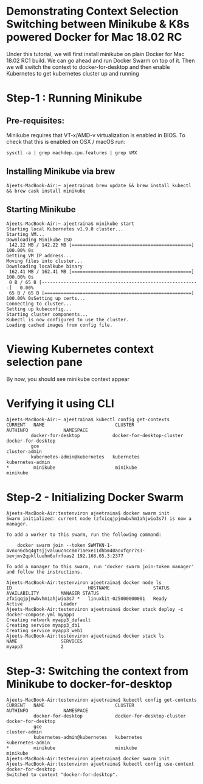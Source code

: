 # Demonstrating Context Selection Switching between Minikube & K8s powered Docker for Mac 18.02 RC

Under this tutorial, we will first install minikube on plain Docker for Mac 18.02 RC1 build. We can go ahead and run Docker Swarm on top of it. Then we will switch the context to docker-for-desktop and then enable Kubernetes to get kubernetes cluster up and running

# Step-1 : Running Minikube

## Pre-requisites:

Minikube requires that VT-x/AMD-v virtualization is enabled in BIOS. To check that this is enabled on OSX / macOS run:

```
sysctl -a | grep machdep.cpu.features | grep VMX
```

## Installing Minikube via brew

```
Ajeets-MacBook-Air:~ ajeetraina$ brew update && brew install kubectl && brew cask install minikube
```

## Starting Minikube

```
Ajeets-MacBook-Air:~ ajeetraina$ minikube start
Starting local Kubernetes v1.9.0 cluster...
Starting VM...
Downloading Minikube ISO
 142.22 MB / 142.22 MB [============================================] 100.00% 0s
Getting VM IP address...
Moving files into cluster...
Downloading localkube binary
 162.41 MB / 162.41 MB [============================================] 100.00% 0s
 0 B / 65 B [----------------------------------------------------------]   0.00%
 65 B / 65 B [======================================================] 100.00% 0sSetting up certs...
Connecting to cluster...
Setting up kubeconfig...
Starting cluster components...
Kubectl is now configured to use the cluster.
Loading cached images from config file.
 ```
 
 # Viewing Kubernetes context selection pane
 
 By now, you should see minikube context appear 
 
 # Verifying it using CLI
 
 ```
 Ajeets-MacBook-Air:~ ajeetraina$ kubectl config get-contexts
CURRENT   NAME                          CLUSTER                      AUTHINFO             NAMESPACE
          docker-for-desktop            docker-for-desktop-cluster   docker-for-desktop
          gce                                                        cluster-admin
          kubernetes-admin@kubernetes   kubernetes                   kubernetes-admin
*         minikube                      minikube                     minikube
```

# Step-2 - Initializing Docker Swarm 

```
Ajeets-MacBook-Air:testenviron ajeetraina$ docker swarm init
Swarm initialized: current node (zfxiqqjpjmwbvhm1ahjwio3s7) is now a manager.

To add a worker to this swarm, run the following command:

    docker swarm join --token SWMTKN-1-4vnxn6cbq4gtsjjvaluucncc8m71aexe11dhbm40aoxfqnr7s3-bevjmv2qpklluuhm6ufrfoas2 192.168.65.3:2377

To add a manager to this swarm, run 'docker swarm join-token manager' and follow the instructions.

Ajeets-MacBook-Air:testenviron ajeetraina$ docker node ls
ID                            HOSTNAME                STATUS              AVAILABILITY        MANAGER STATUS
zfxiqqjpjmwbvhm1ahjwio3s7 *   linuxkit-025000000001   Ready               Active              Leader
Ajeets-MacBook-Air:testenviron ajeetraina$ docker stack deploy -c docker-compose.yml myapp3
Creating network myapp3_default
Creating service myapp3_db1
Creating service myapp3_web1
Ajeets-MacBook-Air:testenviron ajeetraina$ docker stack ls
NAME                SERVICES
myapp3              2
```

# Step-3: Switching the context from Minikube to docker-for-desktop

```
Ajeets-MacBook-Air:testenviron ajeetraina$ kubectl config get-contexts
CURRENT   NAME                          CLUSTER                      AUTHINFO             NAMESPACE
          docker-for-desktop            docker-for-desktop-cluster   docker-for-desktop
          gce                                                        cluster-admin
          kubernetes-admin@kubernetes   kubernetes                   kubernetes-admin
*         minikube                      minikube                     minikube
Ajeets-MacBook-Air:testenviron ajeetraina$ docker swarm init
Ajeets-MacBook-Air:testenviron ajeetraina$ kubectl config use-context docker-for-desktop
Switched to context "docker-for-desktop".
```


 

